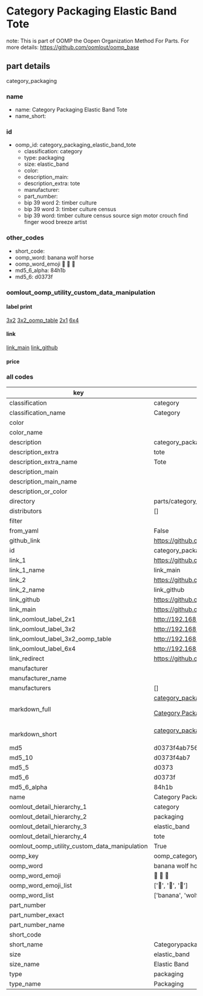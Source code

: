 # Category Packaging Elastic Band Tote  

note: This is part of OOMP the Oopen Organization Method For Parts. For more details: https://github.com/oomlout/oomp_base

##  part details
  



category_packaging



### name
* name: Category Packaging Elastic Band Tote
* name_short: 
### id
* oomp_id: category_packaging_elastic_band_tote
  * classification: category
  * type: packaging
  * size: elastic_band
  * color: 
  * description_main: 
  * description_extra: tote
  * manufacturer: 
  * part_number: 
  * bip 39 word 2: timber culture
  * bip 39 word 3: timber culture census
  * bip 39 word: timber culture census source sign motor crouch find finger wood breeze artist

### other_codes
* short_code: 
* oomp_word: banana wolf horse
* oomp_word_emoji :banana: :wolf: :horse:
* md5_6_alpha: 84h1b
* md5_6: d0373f






### oomlout_oomp_utility_custom_data_manipulation
#### label print
[3x2](http://192.168.1.245:1112/?label=oomp%2084h1b)
[3x2_oomp_table](http://192.168.1.108:1112/?label=oomp%2084h1b)
[2x1](http://192.168.1.242:1112/?label=oomp%2084h1b)
[6x4](http://192.168.1.55:1112/?label=oomp%2084h1b)    

#### link

[link_main](https://github.com/oomlout/oomlout_oomp_version_1_messy/tree/main/parts/category_packaging_elastic_band_tote) [link_github](https://github.com/oomlout/oomlout_oomp_version_1_messy/tree/main/parts/category_packaging_elastic_band_tote)                             

#### price







### all codes 
| key | value |  
| --- | --- |  
| classification | category |  
| classification_name | Category |  
| color |  |  
| color_name |  |  
| description | category_packaging |  
| description_extra | tote |  
| description_extra_name | Tote |  
| description_main |  |  
| description_main_name |  |  
| description_or_color |   |  
| directory | parts/category_packaging_elastic_band_tote |  
| distributors | [] |  
| filter |  |  
| from_yaml | False |  
| github_link | https://github.com/oomlout/oomlout_oomp_part_src/tree/main/parts/category_packaging_elastic_band_tote |  
| id | category_packaging_elastic_band_tote |  
| link_1 | https://github.com/oomlout/oomlout_oomp_version_1_messy/tree/main/parts/category_packaging_elastic_band_tote |  
| link_1_name | link_main |  
| link_2 | https://github.com/oomlout/oomlout_oomp_version_1_messy/tree/main/parts/category_packaging_elastic_band_tote |  
| link_2_name | link_github |  
| link_github | https://github.com/oomlout/oomlout_oomp_version_1_messy/tree/main/parts/category_packaging_elastic_band_tote |  
| link_main | https://github.com/oomlout/oomlout_oomp_version_1_messy/tree/main/parts/category_packaging_elastic_band_tote |  
| link_oomlout_label_2x1 | http://192.168.1.242:1112/?label=oomp%2084h1b |  
| link_oomlout_label_3x2 | http://192.168.1.245:1112/?label=oomp%2084h1b |  
| link_oomlout_label_3x2_oomp_table | http://192.168.1.108:1112/?label=oomp%2084h1b |  
| link_oomlout_label_6x4 | http://192.168.1.55:1112/?label=oomp%2084h1b |  
| link_redirect | https://github.com/oomlout/oomlout_oomp_version_1_messy/tree/main/parts/category_packaging_elastic_band_tote |  
| manufacturer |  |  
| manufacturer_name |  |  
| manufacturers | [] |  
| markdown_full | [category_packaging_elastic_band_tote](none)<br>[](none)<br>[Category Packaging Elastic Band Tote](none)<br><br> |  
| markdown_short | [category_packaging_elastic_band_tote](none)<br><br> |  
| md5 | d0373f4ab756a68641e42d004a8d6711 |  
| md5_10 | d0373f4ab7 |  
| md5_5 | d0373 |  
| md5_6 | d0373f |  
| md5_6_alpha | 84h1b |  
| name | Category Packaging Elastic Band Tote |  
| oomlout_detail_hierarchy_1 | category |  
| oomlout_detail_hierarchy_2 | packaging |  
| oomlout_detail_hierarchy_3 | elastic_band |  
| oomlout_detail_hierarchy_4 | tote |  
| oomlout_oomp_utility_custom_data_manipulation | True |  
| oomp_key | oomp_category_packaging_elastic_band_tote |  
| oomp_word | banana wolf horse |  
| oomp_word_emoji | :banana: :wolf: :horse: |  
| oomp_word_emoji_list | [':banana:', ':wolf:', ':horse:'] |  
| oomp_word_list | ['banana', 'wolf', 'horse'] |  
| part_number |  |  
| part_number_exact |  |  
| part_number_name |  |  
| short_code |  |  
| short_name | Categorypackaging |  
| size | elastic_band |  
| size_name | Elastic Band |  
| type | packaging |  
| type_name | Packaging |  
